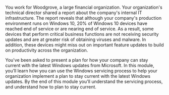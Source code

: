 You work for Woodgrove, a large financial organization. Your organization's technical director shared a report about the company's internal IT infrastructure. The report reveals that although your company's production environment runs on Windows 10, 20% of Windows 10 devices have reached end of service or are nearing end of service. As a result, some devices that perform critical business functions are not receiving security updates and are at greater risk of obtaining viruses and malware. In addition, these devices might miss out on important feature updates to build on productivity across the organization. 

You've been asked to present a plan for how your company can stay current with the latest Windows updates from Microsoft. In this module, you’ll learn how you can use the Windows servicing process to help your organization implement a plan to stay current with the latest Windows updates. By the end of this module you'll understand the servicing process, and understand how to plan to stay current.
